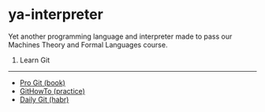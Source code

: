 ya-interpreter
==============
Yet another programming language and interpreter made to pass our Machines Theory and Formal Languages course.

1. Learn Git
------------
- [Pro Git (book)](https://git-scm.com/book/ru/v2)
- [GitHowTo (practice)](http://githowto.com/ru/setup)
- [Daily Git (habr)](http://habrahabr.ru/post/174467/)
